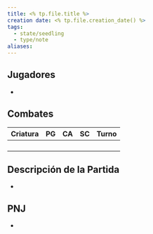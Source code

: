```yaml
---
title: <% tp.file.title %>
creation date: <% tp.file.creation_date() %>
tags:
  - state/seedling
  - type/note
aliases:
---
```

## Jugadores


-


## Combates

| Criatura | PG  | CA  | SC  | Turno |
| -------- | --- | --- | --- | ----- |
|          |     |     |     |       |
|          |     |     |     |       |
|          |     |     |     |       |
|          |     |     |     |       |

## Descripción de la Partida


-


## PNJ


-

